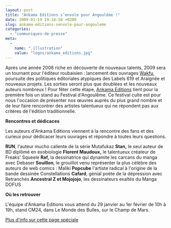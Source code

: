 ```yaml
---
layout: post
title: "Ankama Editions s’envole pour Angoulême !"
date: 2009-01-19 19:18:50 +0200
slug: ankama-editions-senvole-pour-angouleme
categories:
  - "communiques-de-presse"
meta:
  -
    name: ".illustration"
    value: "logos/ankama_editions.jpg"
---
```


Après une année 2008 riche en découverte de nouveaux talents, 2009 sera un tournant pour l'éditeur roubaisien : lancement des ouvrages [Wakfu](http://www.wakfu.com), poursuite des politiques éditoriales atypiques des Labels 619 et Araignée et nouveaux projets. Les sorties seront plus que doublées et les nouveaux auteurs nombreux ! Pour fêter cette étape, [Ankama Editions](http://www.ankama-editions.com) tient pour la première fois un stand au Festival d'Angoulême. Ce festival culte est pour nous l'occasion de présenter nos œuvres auprès du plus grand nombre et de leur faire rencontrer des artistes talentueux qui ne répondent pas aux critères de l'édition traditionnelle.

**Rencontres et dédicaces**

Les auteurs d'Ankama Editions viennent à la rencontre des fans et des curieux pour dédicacer leurs ouvrages et répondre à toutes leurs questions.

**RUN**, l'auteur mucho caliente de la série Mutafukaz **Stan,** le seul auteur de BD diplômé en exobiologie **Florent Maudoux,** le talentueux créateur de Freaks' Squeele **Raf,** la dessinatrice qui dynamite les carcans du manga avec Debaser **Souillon**, le grouillot venu représenter la plus célèbre des auteurs de web comics : Maliki **Popcube** l'artiste radical à l'origine de la bande dessinée Constellations **Cafard**, génial poète de la dépression avec Retranchés **Ancestral Z et Mojojojo**, les dessinateurs exaltés du Manga DOFUS

**Où les retrouver**

L'équipe d'Ankama Editions vous attend du 29 janvier au 1er février de 10h à 19h, stand CM24, dans Le Monde des Bulles, sur le Champ de Mars.

[Plus d'info sur cette page spéciale](http://www.ankama-events.com/fr/angouleme.html)